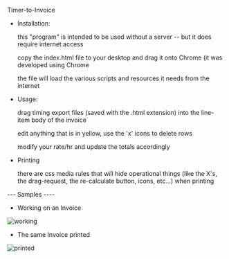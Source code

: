 Timer-to-Invoice


- Installation:

  this "program" is intended to be used without a server -- but it does require internet access
 
  copy the index.html file to your desktop and drag it onto Chrome (it was developed using Chrome
  
  the file will load the various scripts and resources it needs from the internet 
 
 
- Usage:

  drag timing export files (saved with the .html extension) into the line-item body of the invoice
  
  edit anything that is in yellow, use the 'x' icons to delete rows

  modify your rate/hr and update the totals accordingly


- Printing

  there are css media rules that will hide operational things (like the X's, the drag-request, the re-calculate button, icons, etc...) when printing

--- Samples ----

- Working on an Invoice

![working](https://user-images.githubusercontent.com/443893/48991219-07536500-f100-11e8-8263-f46f83043236.png)

- The same Invoice printed

![printed](https://user-images.githubusercontent.com/443893/48991220-07536500-f100-11e8-845f-338ddcb82522.png)
